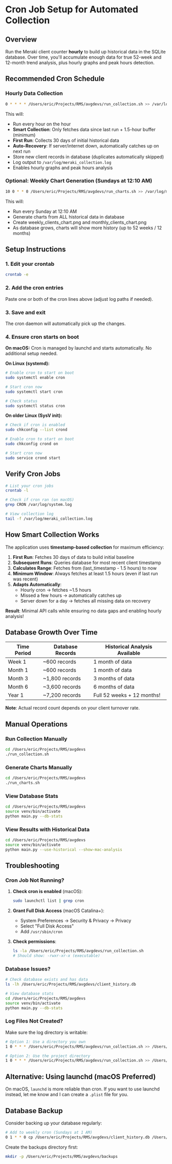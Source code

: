 # Cron Job Setup for Automated Collection

## Overview

Run the Meraki client counter **hourly** to build up historical data in the SQLite database. Over time, you'll accumulate enough data for true 52-week and 12-month trend analysis, plus hourly graphs and peak hours detection.

## Recommended Cron Schedule

### Hourly Data Collection

```bash
0 * * * * /Users/eric/Projects/RMS/avgdevs/run_collection.sh >> /var/log/meraki_collection.log 2>&1
```

This will:
- Run every hour on the hour
- **Smart Collection**: Only fetches data since last run + 1.5-hour buffer (minimum)
- **First Run**: Collects 30 days of initial historical data
- **Auto-Recovery**: If server/internet down, automatically catches up on next run
- Store new client records in database (duplicates automatically skipped)
- Log output to `/var/log/meraki_collection.log`
- Enables hourly graphs and peak hours analysis

### Optional: Weekly Chart Generation (Sundays at 12:10 AM)

```bash
10 0 * * 0 /Users/eric/Projects/RMS/avgdevs/run_charts.sh >> /var/log/meraki_charts.log 2>&1
```

This will:
- Run every Sunday at 12:10 AM
- Generate charts from ALL historical data in database
- Create weekly_clients_chart.png and monthly_clients_chart.png
- As database grows, charts will show more history (up to 52 weeks / 12 months)

## Setup Instructions

### 1. Edit your crontab

```bash
crontab -e
```

### 2. Add the cron entries

Paste one or both of the cron lines above (adjust log paths if needed).

### 3. Save and exit

The cron daemon will automatically pick up the changes.

### 4. Ensure cron starts on boot

**On macOS:**
Cron is managed by launchd and starts automatically. No additional setup needed.

**On Linux (systemd):**
```bash
# Enable cron to start on boot
sudo systemctl enable cron

# Start cron now
sudo systemctl start cron

# Check status
sudo systemctl status cron
```

**On older Linux (SysV init):**
```bash
# Check if cron is enabled
sudo chkconfig --list crond

# Enable cron to start on boot
sudo chkconfig crond on

# Start cron now
sudo service crond start
```

## Verify Cron Jobs

```bash
# List your cron jobs
crontab -l

# Check if cron ran (on macOS)
grep CRON /var/log/system.log

# View collection log
tail -f /var/log/meraki_collection.log
```

## How Smart Collection Works

The application uses **timestamp-based collection** for maximum efficiency:

1. **First Run**: Fetches 30 days of data to build initial baseline
2. **Subsequent Runs**: Queries database for most recent client timestamp
3. **Calculates Range**: Fetches from (last_timestamp - 1.5 hours) to now
4. **Minimum Window**: Always fetches at least 1.5 hours (even if last run was recent)
5. **Adapts Automatically**:
   - Hourly cron → fetches ~1.5 hours
   - Missed a few hours → automatically catches up
   - Server down for a day → fetches all missing data on recovery

**Result**: Minimal API calls while ensuring no data gaps and enabling hourly analysis!

## Database Growth Over Time

| Time Period | Database Records | Historical Analysis Available |
|-------------|------------------|-------------------------------|
| Week 1      | ~600 records     | 1 month of data               |
| Month 1     | ~600 records     | 1 month of data               |
| Month 3     | ~1,800 records   | 3 months of data              |
| Month 6     | ~3,600 records   | 6 months of data              |
| Year 1      | ~7,200 records   | Full 52 weeks + 12 months!    |

**Note**: Actual record count depends on your client turnover rate.

## Manual Operations

### Run Collection Manually

```bash
cd /Users/eric/Projects/RMS/avgdevs
./run_collection.sh
```

### Generate Charts Manually

```bash
cd /Users/eric/Projects/RMS/avgdevs
./run_charts.sh
```

### View Database Stats

```bash
cd /Users/eric/Projects/RMS/avgdevs
source venv/bin/activate
python main.py --db-stats
```

### View Results with Historical Data

```bash
cd /Users/eric/Projects/RMS/avgdevs
source venv/bin/activate
python main.py --use-historical --show-mac-analysis
```

## Troubleshooting

### Cron Job Not Running?

1. **Check cron is enabled** (macOS):
   ```bash
   sudo launchctl list | grep cron
   ```

2. **Grant Full Disk Access** (macOS Catalina+):
   - System Preferences → Security & Privacy → Privacy
   - Select "Full Disk Access"
   - Add `/usr/sbin/cron`

3. **Check permissions**:
   ```bash
   ls -la /Users/eric/Projects/RMS/avgdevs/run_collection.sh
   # Should show: -rwxr-xr-x (executable)
   ```

### Database Issues?

```bash
# Check database exists and has data
ls -lh /Users/eric/Projects/RMS/avgdevs/client_history.db

# View database stats
cd /Users/eric/Projects/RMS/avgdevs
source venv/bin/activate
python main.py --db-stats
```

### Log Files Not Created?

Make sure the log directory is writable:

```bash
# Option 1: Use a directory you own
1 0 * * * /Users/eric/Projects/RMS/avgdevs/run_collection.sh >> /Users/eric/meraki_collection.log 2>&1

# Option 2: Use the project directory
1 0 * * * /Users/eric/Projects/RMS/avgdevs/run_collection.sh >> /Users/eric/Projects/RMS/avgdevs/collection.log 2>&1
```

## Alternative: Using launchd (macOS Preferred)

On macOS, `launchd` is more reliable than cron. If you want to use launchd instead, let me know and I can create a `.plist` file for you.

## Database Backup

Consider backing up your database regularly:

```bash
# Add to weekly cron (Sundays at 1 AM)
0 1 * * 0 cp /Users/eric/Projects/RMS/avgdevs/client_history.db /Users/eric/Projects/RMS/avgdevs/backups/client_history_$(date +\%Y\%m\%d).db
```

Create the backups directory first:
```bash
mkdir -p /Users/eric/Projects/RMS/avgdevs/backups
```
